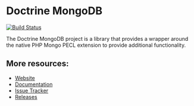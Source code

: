 # Doctrine MongoDB

[![Build Status](https://secure.travis-ci.org/doctrine/mongodb.png)](http://travis-ci.org/doctrine/mongodb)

The Doctrine MongoDB project is a library that provides a wrapper around the native PHP Mongo PECL extension to provide additional functionality.

## More resources:

* [Website](http://www.doctrine-project.org)
* [Documentation](http://docs.doctrine-project.org/projects/doctrine-mongodb-odm/en/latest/index.html)
* [Issue Tracker](https://github.com/doctrine/mongodb/issues)
* [Releases](https://github.com/doctrine/mongodb/releases)
